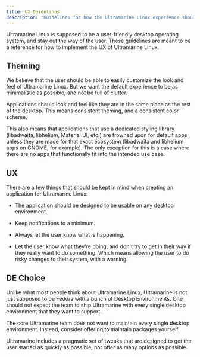 ```yaml
---
title: UX Guidelines
description: 'Guidelines for how the Ultramarine Linux experience should be designed.'
---
```


Ultramarine Linux is supposed to be a user-friendly desktop operating system, and stay out the way of the user. These guidelines are meant to be a reference for how to implement the UX of Ultramarine Linux.

## Theming

We believe that the user should be able to easily customize the look and feel of Ultramarine Linux. But we want the default experience to be as minimalistic as possible, and not be full of clutter.

Applications should look and feel like they are in the same place as the rest of the desktop. This means consistent theming, and a consistent color scheme.

This also means that applications that use a dedicated styling library (libadwaita, libhelium, Material UI, etc.) are frowned upon for default apps, unless they are made for that exact ecosystem (libadwaita and libhelium apps on GNOME, for example).
The only exception for this is a case where there are no apps that functionally fit into the intended use case.

## UX

There are a few things that should be kept in mind when creating an application for Ultramarine Linux:

- The application should be designed to be usable on any desktop environment.

- Keep notifications to a minimum.

- Always let the user know what is happening.

- Let the user know what they're doing, and don't try to get in their way if they really want to do something. Which means allowing the user to do risky changes to their system, with a warning.


## DE Choice

Unlike what most people think about Ultramarine Linux, Ultramarine is not just supposed to be Fedora with a bunch of Desktop Environments. One should not expect the team to ship Ultramarine with every single desktop environment that they want to support.

The core Ultramarine team does not want to maintain every single desktop environment. Instead, consider offering to maintain packages yourself.

Ultramarine includes a pragmatic set of tweaks that are designed to get the user started as quickly as possible, not offer as many options as possible.
